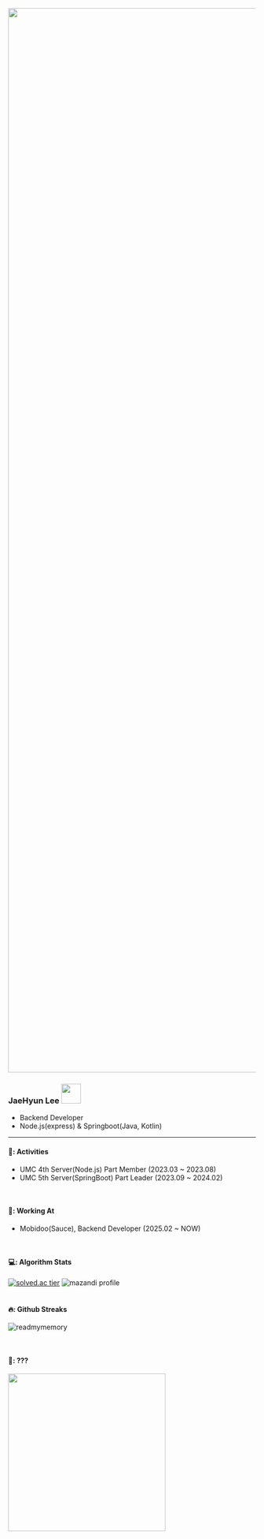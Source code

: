 <div align="center"> 

<!-- ![배경](https://github.com/ReadMyMemory/ReadMyMemory/assets/122192096/88a5270b-5072-4f11-ae8e-cad6cbd0d92f) -->
<!-- ![2024 9월 달력](https://github.com/user-attachments/assets/62ca0552-1019-4fa9-8aa4-0479d5b71478) -->
<!-- ![2024 10월 달력](https://github.com/user-attachments/assets/5a25a878-861c-4c7f-a2f8-e20c1f360bce) -->
<!-- ![2024 11월 달력](https://github.com/user-attachments/assets/d6581647-51b0-4a63-a143-0458985cc624) -->
<!-- ![2024 12월 달력](https://github.com/user-attachments/assets/a612c81b-e938-4946-9112-84d199eff427) -->
<!-- ![2025 1월 달력](https://github.com/user-attachments/assets/14ea963b-1a5b-44c1-b638-ecf45bb9d59d) -->
<!-- ![2025 2월 달력](https://github.com/user-attachments/assets/d37f395f-9b66-44c9-8eda-13f25350ebd7) -->
<!-- ![2025 3월 달력](https://github.com/user-attachments/assets/204c965e-a5c1-4ce3-adcf-8b789ea1d666) -->
<!-- ![2025 4월 달력](https://github.com/user-attachments/assets/00ac4899-495c-4a33-bd27-f9869929c426) -->
<!-- ![2025 5월 달력](https://github.com/user-attachments/assets/8f64723b-b34c-4d9f-9ea0-5a5bfc2bb0fc) -->
<!-- ![2025 6월 달력](https://github.com/user-attachments/assets/46a3492c-5a99-450f-8a24-625f6ea5671c) -->
<!-- ![2025 7월 달력](https://github.com/user-attachments/assets/fdb4b95d-be31-4376-899d-5385730981d8) -->
<!-- <img width="3840" height="2160" alt="image" src="https://github.com/user-attachments/assets/005ddd93-4996-47f9-83c8-1e6ecb0d49c3" /> -->
<img width="3840" height="2160" alt="image" src="https://github.com/user-attachments/assets/4d99c479-00d5-4c34-a86e-e3c21529f6db" />





</div>


<!-- <img src="https://github.com/user-attachments/assets/21fe77a1-78e6-436f-ba66-453088579ad7" width="30">  -->




### JaeHyun Lee <img src="https://github.com/user-attachments/assets/cfafb77f-a847-4ce2-a2de-7aa439f0ac20" width="40">
- Backend Developer 
- Node.js(express) & Springboot(Java, Kotlin)

<hr>
<!-- <img align="right" alt="PNG" src="https://github.com/ReadMyMemory/ReadMyMemory/assets/122192096/7c944a2d-07f4-4d0f-af5f-68e20b2b361f" width="370"/> -->
<!--   <div align = "left"> -->
<!-- <samp><br>Hey there! </samp><br><br> <samp>I'm currently studying Computer Science and Engineering at Kyonggi University. <br> My passion lies in code analysis, particularly in pursuit of becoming a skilled back-end developer. </samp><br><br> <samp>I enjoy diving into different codebases,<br> examining their structures,<br> and even creating my own code to share with others.<br> I'm all about collaboration and love discussing ways to improve code with fellow enthusiasts. </samp><br><br> <samp>My journey to become a proficient back-end developer is ongoing,<br> and I'm committed to continuous learning and growth in this field! </samp>
  </div> --> 
  

   
####  🏃: Activities
- UMC 4th Server(Node.js) Part Member (2023.03 ~ 2023.08) <br>
- UMC 5th Server(SpringBoot) Part Leader (2023.09 ~ 2024.02)
<br>

 ####  🏢: Working At
- Mobidoo(Sauce), Backend Developer (2025.02 ~ NOW)
<br>

<!-- #### :pencil2: Github Stats


![ReadMyMemory's github stats](https://github-readme-stats.vercel.app/api?username=ReadMyMemory&show_icons=true&theme=transparent&size_weight=1&count_weight=1)
![ReadMyMemory's github stats](https://github-readme-stats.vercel.app/api/top-langs?username=readmymemory&show_icons=true&locale=en&layout=compact)
  <br/>
  <br/>-->

#### 💻: Algorithm Stats
[![solved.ac tier](http://mazassumnida.wtf/api/v2/generate_badge?boj=readmymemory)](https://solved.ac/readmymemory)
![mazandi profile](http://mazandi.herokuapp.com/api?handle=readmymemory&theme=warm)
<br/>
<br/>
  
#### 🔥: Github Streaks
<p><img align="center" src="https://github-readme-streak-stats.herokuapp.com/?user=readmymemory&" alt="readmymemory" /></p>
<br/>

#### 🏁: ???
<!-- <img src="https://github.com/user-attachments/assets/f21c3cfd-9db7-4f13-83e8-9f65c7d2ee70" width="320"> -->
<!-- <img src="https://github.com/user-attachments/assets/f5e86165-96b6-47fa-b155-8d03713f622c" width="220">  -->
<img src="https://github.com/user-attachments/assets/7668e6b9-3f99-4ead-a0b9-82ad0366ccfd" width="320"> 

</div>
  <br/>
